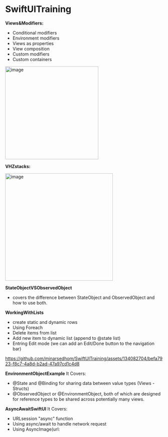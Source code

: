 # SwiftUITraining

**Views&Modifiers:**
- Conditional modifiers
- Environment modifiers
- Views as properties
- View composition
- Custom modifiers
- Custom containers
<img width="297" alt="image" src="https://github.com/minarsedhom/SwiftUITraining/assets/134082704/f3261cb6-feb6-4b5e-a020-92777ad177bf">


**VHZstacks:**

<img width="343" alt="image" src="https://github.com/minarsedhom/SwiftUITraining/assets/134082704/99585eca-1509-4159-8f17-51db50a16c2c">

**StateObjectVSObservedObject**
- covers the difference between StateObject and ObservedObject and how to use both.

**WorkingWithLists**
- create static and dynamic rows
- Using Foreach
- Delete items from list
- Add new item to dynamic list (append to @state list)
- Entring Edit mode (we can add an Edit/Done button to the navigation bar)

https://github.com/minarsedhom/SwiftUITraining/assets/134082704/befa7923-f8c7-4a8d-b2ad-47a97cd1c4d8

**EnvironmentObjectExample**
It Covers:
- @State and @Binding for sharing data between value types (Views - Structs)
- @ObservedObject or @EnvironmentObject, both of which are designed for reference types to be shared across potentially many views.

**AsyncAwaitSwiftUI**
It Covers:
- URLsession "async" function
- Using async/await to handle network request
- Using AsyncImage(url:
